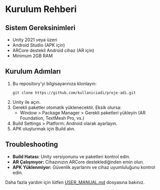 # Kurulum Rehberi

## Sistem Gereksinimleri
- Unity 2021 veya üzeri
- Android Studio (APK için)
- ARCore destekli Android cihaz (AR için)
- Minimum 2GB RAM

## Kurulum Adımları
1. Bu repository'yi bilgisayarınıza klonlayın:
   ```
   git clone https://github.com/kullaniciadi/proje-adi.git
   ```
2. Unity ile açın.
3. Gerekli paketler otomatik yüklenecektir. Eksik olursa:
   - Window > Package Manager > Gerekli paketleri yükleyin (AR Foundation, TextMesh Pro, vs.)
4. Build Settings > Platform: Android olarak ayarlayın.
5. APK oluşturmak için Build alın.

## Troubleshooting
- **Build Hatası:** Unity versiyonunu ve paketleri kontrol edin.
- **AR Çalışmıyor:** Cihazınızın ARCore desteklediğinden emin olun.
- **APK Yüklenmiyor:** Güvenlik ayarlarını ve cihaz uyumluluğunu kontrol edin.

Daha fazla yardım için lütfen [USER_MANUAL.md](USER_MANUAL.md) dosyasına bakınız. 